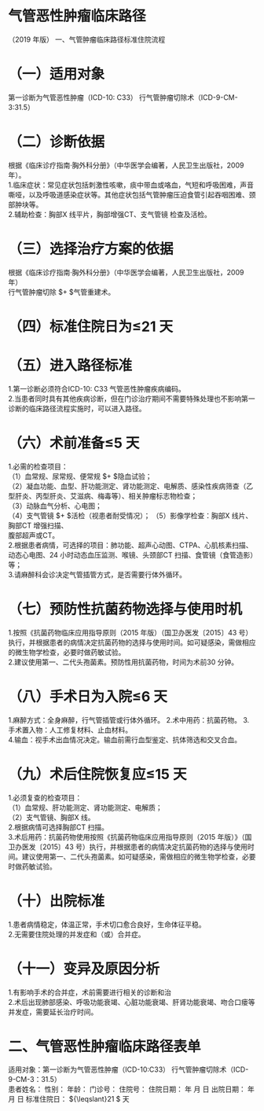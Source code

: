 # 气管恶性肿瘤临床路径  
（2019 年版） 一、气管肿瘤临床路径标准住院流程  
# （一）适用对象  
第一诊断为气管恶性肿瘤（ICD-10: C33） 行气管肿瘤切除术（ICD-9-CM-3:31.5）  
# （二）诊断依据  
根据《临床诊疗指南·胸外科分册》（中华医学会编著，人民卫生出版社，2009 年）。  
1.临床症状：常见症状包括刺激性咳嗽，痰中带血或咯血，气短和呼吸困难，声音嘶哑，以及呼吸道感染症状等。其他症状包括气管肿瘤压迫食管引起吞咽困难、颈部肿块等。  
2.辅助检查：胸部X 线平片，胸部增强CT、支气管镜 检查及活检。  
# （三）选择治疗方案的依据  
根据《临床诊疗指南·胸外科分册》（中华医学会编著，人民卫生出版社，2009 年）  
行气管肿瘤切除 $+ $气管重建术。  
# （四）标准住院日为≤21 天  
# （五）进入路径标准  
1.第一诊断必须符合ICD-10: C33 气管恶性肿瘤疾病编码。  
2.当患者同时具有其他疾病诊断，但在门诊治疗期间不需要特殊处理也不影响第一诊断的临床路径流程实施时，可以进入路径。  
# （六）术前准备≤5 天  
1.必需的检查项目：  
（1）血常规、尿常规、便常规 $+ $隐血试验；  
（2）凝血功能、血型、肝功能测定、肾功能测定、电解质、感染性疾病筛查（乙型肝炎、丙型肝炎、艾滋病、梅毒等）、相关肿瘤标志物检查；  
（3）动脉血气分析、心电图；  
（4）支气管镜 $+ $活检（视患者耐受情况）； （5）影像学检查：胸部X 线片、胸部CT 增强扫描、  
腹部超声或CT。  
2.根据患者病情，可选择的项目：肺功能、超声心动图、CTPA、心肌核素扫描、动态心电图、24 小时动态血压监测、喉镜、头颈部CT 扫描、食管镜（食管造影）等；  
3.请麻醉科会诊决定气管插管方式，是否需要行体外循环。  
# （七）预防性抗菌药物选择与使用时机  
1.按照《抗菌药物临床应用指导原则（2015 年版）（国卫办医发〔2015〕43 号）执行，并根据患者的病情决定抗菌药物的选择与使用时间。如可疑感染，需做相应的微生物学检查，必要时做药敏试验。  
2.建议使用第一、二代头孢菌素。预防性用抗菌药物，时间为术前30 分钟。  
# （八）手术日为入院≤6 天  
1.麻醉方式：全身麻醉，行气管插管或行体外循环。 2.术中用药：抗菌药物。 3.手术置入物：人工修复材料、止血材料。  
4.输血：视手术出血情况决定。输血前需行血型鉴定、抗体筛选和交叉合血。  
# （九）术后住院恢复应≤15 天  
1.必须复查的检查项目：  
（1）血常规、肝功能测定、肾功能测定、电解质；  
（2）支气管镜、胸部X 线。  
2.根据病情可选择胸部CT 扫描。  
3.术后用药：抗菌药物使用按照《抗菌药物临床应用指导原则（2015 年版）》（国卫办医发〔2015〕43 号）执行，并根据患者的病情决定抗菌药物的选择与使用时间。建议使用第一、二代头孢菌素。如可疑感染，需做相应的微生物学检查，必要时做药敏试验。  
# （十）出院标准  
1.患者病情稳定，体温正常，手术切口愈合良好，生命体征平稳。  
2.无需要住院处理的并发症和（或）合并症。  
# （十一）变异及原因分析  
1.有影响手术的合并症，术前需要进行相关的诊断和治  
2.术后出现肺部感染、呼吸功能衰竭、心脏功能衰竭、肝肾功能衰竭、吻合口瘘等并发症，需要延长治疗时间。  
# 二、气管恶性肿瘤临床路径表单  
适用对象：第一诊断为气管恶性肿瘤（ICD-10:C33） 行气管肿瘤切除术（ICD-9-CM-3：31.5）  
患者姓名：           性别：      年龄：      门诊号：      住院号：        住院日期：    年   月   日  出院日期：    年   月   日  标准住院日： ${\leqslant}21 $ 天  
